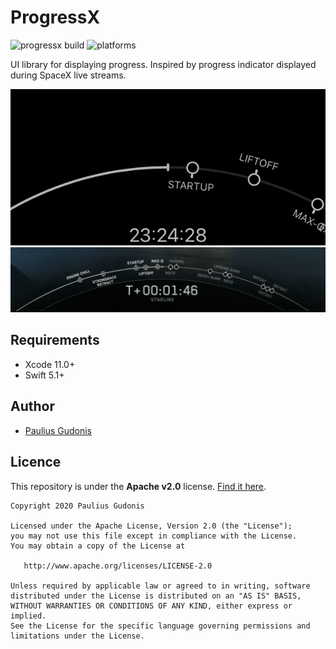 # ProgressX

![progressx build](https://github.com/nakkht/progressx/workflows/build/badge.svg)
![platforms](https://img.shields.io/badge/platforms-iOS%20%7C%20macOS%20%7C%20tvOS%20%7C%20watchOS-brightgreen)

UI library for displaying progress. Inspired by progress indicator displayed during SpaceX live streams.

![progressx-gif](Preview/progressx.gif)
![spacex](Preview/spacex.png)

## Requirements

- Xcode 11.0+
- Swift 5.1+

## Author
* [Paulius Gudonis](https://pgu.dev)

## Licence
This repository is under the **Apache v2.0** license. [Find it here](https://github.com/nakkht/progressx/blob/master/LICENSE).

    Copyright 2020 Paulius Gudonis

    Licensed under the Apache License, Version 2.0 (the "License");
    you may not use this file except in compliance with the License.
    You may obtain a copy of the License at

       http://www.apache.org/licenses/LICENSE-2.0

    Unless required by applicable law or agreed to in writing, software
    distributed under the License is distributed on an "AS IS" BASIS,
    WITHOUT WARRANTIES OR CONDITIONS OF ANY KIND, either express or implied.
    See the License for the specific language governing permissions and
    limitations under the License.
